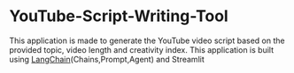 # YouTube-Script-Writing-Tool
This application is made to generate the YouTube video script based on the provided topic, video length and creativity index. This application is built using [LangChain](https://www.langchain.com/langchain)(Chains,Prompt,Agent) and Streamlit

